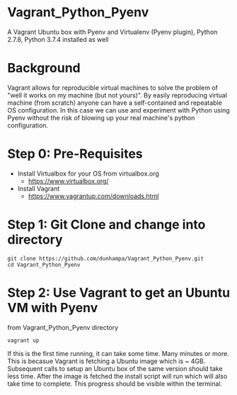# Vagrant_Python_Pyenv
A Vagrant Ubuntu box with Pyenv and Virtualenv (Pyenv plugin),  Python 2.7.8, Python 3.7.4 installed as well

# Background
Vagrant allows for reproducible virtual machines to solve the problem of "well it works on my machine (but not yours)".  By easily reproducing virtual machine (from scratch) anyone can have a self-contained and repeatable OS configuration. In this case we can use and experiment with Python using Pyenv without the risk of blowing up your real machine's python configuration.

# Step 0: Pre-Requisites
* Install Virtualbox for your OS from virtualbox.org
  * https://www.virtualbox.org/
* Install Vagrant
  * https://www.vagrantup.com/downloads.html 


# Step 1: Git Clone and change into directory
```
git clone https://github.com/dunhampa/Vagrant_Python_Pyenv.git
cd Vagrant_Python_Pyenv
```
# Step 2: Use Vagrant to get an Ubuntu VM with Pyenv

from Vagrant_Python_Pyenv directory
```
vagrant up
```
If this is the first time running, it can take some time.  Many minutes or more. This is becasue Vagrant is fetching a Ubuntu image which is ~ 4GB. Subsequent calls to setup an Ubuntu box of the same version should take less time. After the image is fetched the install script will run which will also take time to complete. This progress should be visible within the terminal.
